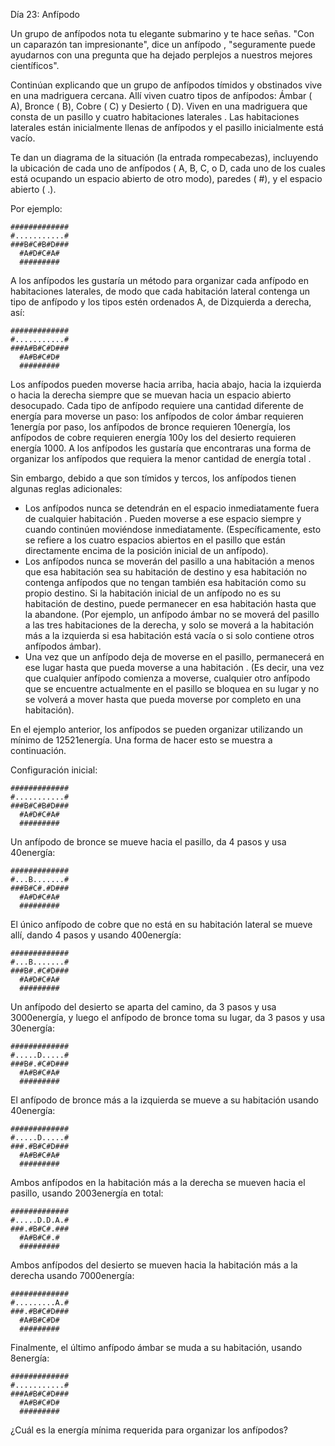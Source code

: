 ﻿Día 23: Anfípodo 

Un grupo de anfípodos nota tu elegante submarino y te hace señas. "Con un caparazón tan impresionante", dice un anfípodo , "seguramente puede ayudarnos con una pregunta que ha dejado perplejos a nuestros mejores científicos".

Continúan explicando que un grupo de anfípodos tímidos y obstinados vive en una madriguera cercana. Allí viven cuatro tipos de anfípodos: Ámbar ( A), Bronce ( B), Cobre ( C) y Desierto ( D). Viven en una madriguera que consta de un pasillo y cuatro habitaciones laterales . Las habitaciones laterales están inicialmente llenas de anfípodos y el pasillo inicialmente está vacío.

Te dan un diagrama de la situación (la entrada rompecabezas), incluyendo la ubicación de cada uno de anfípodos ( A, B, C, o D, cada uno de los cuales está ocupando un espacio abierto de otro modo), paredes ( #), y el espacio abierto ( .).

Por ejemplo:
```
#############
#...........#
###B#C#B#D###
  #A#D#C#A#
  #########
```
A los anfípodos les gustaría un método para organizar cada anfípodo en habitaciones laterales, de modo que cada habitación lateral contenga un tipo de anfípodo y los tipos estén ordenados A, de Dizquierda a derecha, así:
```
#############
#...........#
###A#B#C#D###
  #A#B#C#D#
  #########
```
Los anfípodos pueden moverse hacia arriba, hacia abajo, hacia la izquierda o hacia la derecha siempre que se muevan hacia un espacio abierto desocupado. Cada tipo de anfípodo requiere una cantidad diferente de energía para moverse un paso: los anfípodos de color ámbar requieren 1energía por paso, los anfípodos de bronce requieren 10energía, los anfípodos de cobre requieren energía 100y los del desierto requieren energía 1000. A los anfípodos les gustaría que encontraras una forma de organizar los anfípodos que requiera la menor cantidad de energía total .

Sin embargo, debido a que son tímidos y tercos, los anfípodos tienen algunas reglas adicionales:
- Los anfípodos nunca se detendrán en el espacio inmediatamente fuera de cualquier habitación . Pueden moverse a ese espacio siempre y cuando continúen moviéndose inmediatamente. (Específicamente, esto se refiere a los cuatro espacios abiertos en el pasillo que están directamente encima de la posición inicial de un anfípodo).
- Los anfípodos nunca se moverán del pasillo a una habitación a menos que esa habitación sea su habitación de destino y esa habitación no contenga anfípodos que no tengan también esa habitación como su propio destino. Si la habitación inicial de un anfípodo no es su habitación de destino, puede permanecer en esa habitación hasta que la abandone. (Por ejemplo, un anfípodo ámbar no se moverá del pasillo a las tres habitaciones de la derecha, y solo se moverá a la habitación más a la izquierda si esa habitación está vacía o si solo contiene otros anfípodos ámbar).
- Una vez que un anfípodo deja de moverse en el pasillo, permanecerá en ese lugar hasta que pueda moverse a una habitación . (Es decir, una vez que cualquier anfípodo comienza a moverse, cualquier otro anfípodo que se encuentre actualmente en el pasillo se bloquea en su lugar y no se volverá a mover hasta que pueda moverse por completo en una habitación).

En el ejemplo anterior, los anfípodos se pueden organizar utilizando un mínimo de 12521energía. Una forma de hacer esto se muestra a continuación.

Configuración inicial:
```
#############
#...........#
###B#C#B#D###
  #A#D#C#A#
  #########
```
Un anfípodo de bronce se mueve hacia el pasillo, da 4 pasos y usa 40energía:
```
#############
#...B.......#
###B#C#.#D###
  #A#D#C#A#
  #########
```
El único anfípodo de cobre que no está en su habitación lateral se mueve allí, dando 4 pasos y usando 400energía:
```
#############
#...B.......#
###B#.#C#D###
  #A#D#C#A#
  #########
```
Un anfípodo del desierto se aparta del camino, da 3 pasos y usa 3000energía, y luego el anfípodo de bronce toma su lugar, da 3 pasos y usa 30energía:
```
#############
#.....D.....#
###B#.#C#D###
  #A#B#C#A#
  #########
```
El anfípodo de bronce más a la izquierda se mueve a su habitación usando 40energía:
```
#############
#.....D.....#
###.#B#C#D###
  #A#B#C#A#
  #########
```
Ambos anfípodos en la habitación más a la derecha se mueven hacia el pasillo, usando 2003energía en total:
```
#############
#.....D.D.A.#
###.#B#C#.###
  #A#B#C#.#
  #########
```
Ambos anfípodos del desierto se mueven hacia la habitación más a la derecha usando 7000energía:
```
#############
#.........A.#
###.#B#C#D###
  #A#B#C#D#
  #########
```
Finalmente, el último anfípodo ámbar se muda a su habitación, usando 8energía:
```
#############
#...........#
###A#B#C#D###
  #A#B#C#D#
  #########
```
¿Cuál es la energía mínima requerida para organizar los anfípodos?